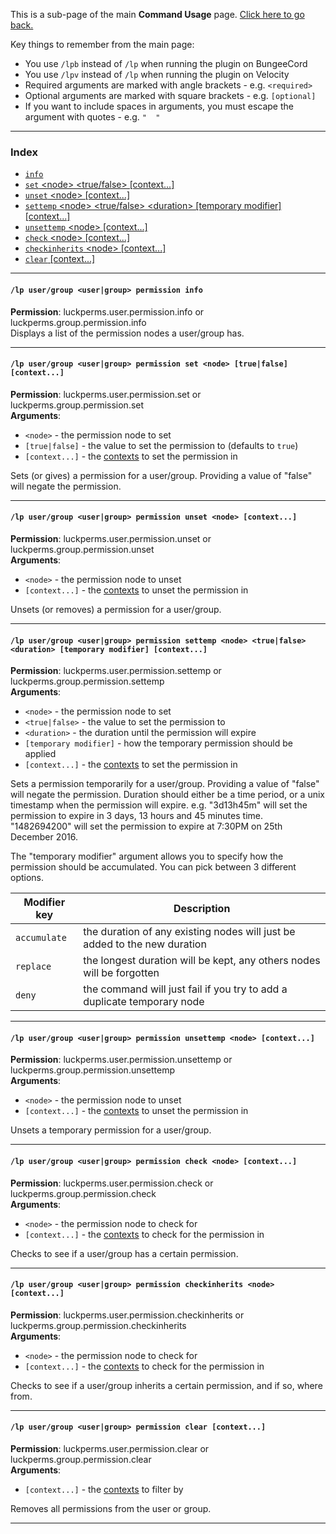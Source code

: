 This is a sub-page of the main **Command Usage** page. [Click here to go back.](https://github.com/lucko/LuckPerms/wiki/Command-Usage)

Key things to remember from the main page:

* You use `/lpb` instead of `/lp` when running the plugin on BungeeCord
* You use `/lpv` instead of `/lp` when running the plugin on Velocity
* Required arguments are marked with angle brackets - e.g. `<required>`
* Optional arguments are marked with square brackets - e.g. `[optional]`
* If you want to include spaces in arguments, you must escape the argument with quotes - e.g. `"  "`

___

### Index
*  [`info`](#lp-usergroup-usergroup-permission-info)
*  [`set` \<node\> \<true/false\> [context...]](#lp-usergroup-usergroup-permission-set)
*  [`unset` \<node\> [context...]](#lp-usergroup-usergroup-permission-unset)
*  [`settemp` \<node\> \<true/false\> \<duration\> [temporary modifier] [context...]](#lp-usergroup-usergroup-permission-settemp)
*  [`unsettemp` \<node\> [context...]](#lp-usergroup-usergroup-permission-unsettemp)
*  [`check` \<node\> [context...]](#lp-usergroup-usergroup-permission-check)
*  [`checkinherits` \<node\> [context...]](#lp-usergroup-usergroup-permission-checkinherits)
*  [`clear` [context...]](#lp-usergroup-usergroup-permission-clear)

___
#### `/lp user/group <user|group> permission info`  
**Permission**: luckperms.user.permission.info or luckperms.group.permission.info  
Displays a list of the permission nodes a user/group has.

___
#### `/lp user/group <user|group> permission set <node> [true|false] [context...]`  
**Permission**: luckperms.user.permission.set or luckperms.group.permission.set  
**Arguments**:  
* `<node>` - the permission node to set
* `[true|false]` - the value to set the permission to (defaults to `true`)
* `[context...]` - the [contexts](https://github.com/lucko/LuckPerms/wiki/Context) to set the permission in

Sets (or gives) a permission for a user/group. Providing a value of "false" will negate the permission.

___
#### `/lp user/group <user|group> permission unset <node> [context...]`  
**Permission**: luckperms.user.permission.unset or luckperms.group.permission.unset  
**Arguments**:  
* `<node>` - the permission node to unset
* `[context...]` - the [contexts](https://github.com/lucko/LuckPerms/wiki/Context) to unset the permission in

Unsets (or removes) a permission for a user/group.

___
#### `/lp user/group <user|group> permission settemp <node> <true|false> <duration> [temporary modifier] [context...]`  
**Permission**: luckperms.user.permission.settemp or luckperms.group.permission.settemp  
**Arguments**:  
* `<node>` - the permission node to set
* `<true|false>` - the value to set the permission to
* `<duration>` - the duration until the permission will expire
* `[temporary modifier]` - how the temporary permission should be applied
* `[context...]` - the [contexts](https://github.com/lucko/LuckPerms/wiki/Context) to set the permission in

Sets a permission temporarily for a user/group. Providing a value of "false" will negate the permission. Duration should either be a time period, or a unix timestamp when the permission will expire. e.g. "3d13h45m" will set the permission to expire in 3 days, 13 hours and 45 minutes time. "1482694200" will set the permission to expire at 7:30PM on 25th December 2016.

The "temporary modifier" argument allows you to specify how the permission should be accumulated. You can pick between 3 different options.

| Modifier key | Description |
|--------------|-------------|
| `accumulate` | the duration of any existing nodes will just be added to the new duration |
| `replace` | the longest duration will be kept, any others nodes will be forgotten |
| `deny` | the command will just fail if you try to add a duplicate temporary node |

___
#### `/lp user/group <user|group> permission unsettemp <node> [context...]`  
**Permission**: luckperms.user.permission.unsettemp or luckperms.group.permission.unsettemp  
**Arguments**:  
* `<node>` - the permission node to unset
* `[context...]` - the [contexts](https://github.com/lucko/LuckPerms/wiki/Context) to unset the permission in

Unsets a temporary permission for a user/group.

___
#### `/lp user/group <user|group> permission check <node> [context...]`  
**Permission**: luckperms.user.permission.check or luckperms.group.permission.check  
**Arguments**:  
* `<node>` - the permission node to check for
* `[context...]` - the [contexts](https://github.com/lucko/LuckPerms/wiki/Context) to check for the permission in

Checks to see if a user/group has a certain permission.

___
#### `/lp user/group <user|group> permission checkinherits <node> [context...]`  
**Permission**: luckperms.user.permission.checkinherits or luckperms.group.permission.checkinherits  
**Arguments**:  
* `<node>` - the permission node to check for
* `[context...]` - the [contexts](https://github.com/lucko/LuckPerms/wiki/Context) to check for the permission in

Checks to see if a user/group inherits a certain permission, and if so, where from.

___
#### `/lp user/group <user|group> permission clear [context...]`  
**Permission**: luckperms.user.permission.clear or luckperms.group.permission.clear  
**Arguments**:  
* `[context...]` - the [contexts](https://github.com/lucko/LuckPerms/wiki/Context) to filter by

Removes all permissions from the user or group.

___